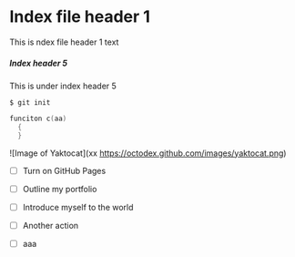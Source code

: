 # Index file header 1
This is ndex file header 1 text

##### Index header 5
This is under index header 5


```
$ git init
```

``` C
funciton c(aa)
  {
  }
```

![Image of Yaktocat](xx https://octodex.github.com/images/yaktocat.png)

- [ ] Turn on GitHub Pages
- [ ] Outline my portfolio
- [ ] Introduce myself to the world

- [ ] Another action

- [ ] aaa
